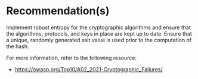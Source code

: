 # Recommendation(s)

Implement robust entropy for the cryptographic algorithms and ensure that the algorithms, protocols, and keys in place are kept up to date. Ensure that a unique, randomly generated salt value is used prior to the computation of the hash.

For more information, refer to the following resource:

- <https://owasp.org/Top10/A02_2021-Cryptographic_Failures/>
